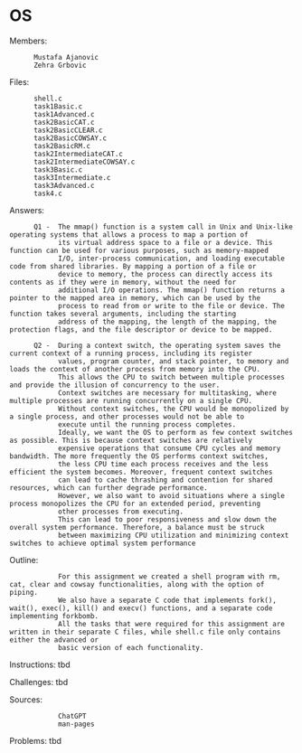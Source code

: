 # OS

Members:  
          
          Mustafa Ajanovic
          Zehra Grbovic

Files:     
                    
          shell.c
          task1Basic.c
          task1Advanced.c
          task2BasicCAT.c 
          task2BasicCLEAR.c 
          task2BasicCOWSAY.c 
          task2BasicRM.c 
          task2IntermediateCAT.c 
          task2IntermediateCOWSAY.c 
          task3Basic.c 
          task3Intermediate.c 
          task3Advanced.c
          task4.c 
          
Answers:  
          
          Q1 -  The mmap() function is a system call in Unix and Unix-like operating systems that allows a process to map a portion of 
                its virtual address space to a file or a device. This function can be used for various purposes, such as memory-mapped 
                I/O, inter-process communication, and loading executable code from shared libraries. By mapping a portion of a file or 
                device to memory, the process can directly access its contents as if they were in memory, without the need for 
                additional I/O operations. The mmap() function returns a pointer to the mapped area in memory, which can be used by the 
                process to read from or write to the file or device. The function takes several arguments, including the starting 
                address of the mapping, the length of the mapping, the protection flags, and the file descriptor or device to be mapped.
                
          Q2 -  During a context switch, the operating system saves the current context of a running process, including its register 
                values, program counter, and stack pointer, to memory and loads the context of another process from memory into the CPU. 
                This allows the CPU to switch between multiple processes and provide the illusion of concurrency to the user.
                Context switches are necessary for multitasking, where multiple processes are running concurrently on a single CPU. 
                Without context switches, the CPU would be monopolized by a single process, and other processes would not be able to 
                execute until the running process completes.
                Ideally, we want the OS to perform as few context switches as possible. This is because context switches are relatively 
                expensive operations that consume CPU cycles and memory bandwidth. The more frequently the OS performs context switches, 
                the less CPU time each process receives and the less  efficient the system becomes. Moreover, frequent context switches 
                can lead to cache thrashing and contention for shared resources, which can further degrade performance.
                However, we also want to avoid situations where a single process monopolizes the CPU for an extended period, preventing 
                other processes from executing. 
                This can lead to poor responsiveness and slow down the overall system performance. Therefore, a balance must be struck 
                between maximizing CPU utilization and minimizing context switches to achieve optimal system performance

Outline:       

                For this assignment we created a shell program with rm, cat, clear and cowsay functionalities, along with the option of piping.
                We also have a separate C code that implements fork(), wait(), exec(), kill() and execv() functions, and a separate code implementing forkbomb.
                All the tasks that were required for this assignment are written in their separate C files, while shell.c file only contains either the advanced or
                basic version of each functionality.

Instructions:   tbd

Challenges:     tbd

Sources:        
                
                ChatGPT
                man-pages

Problems:       tbd
